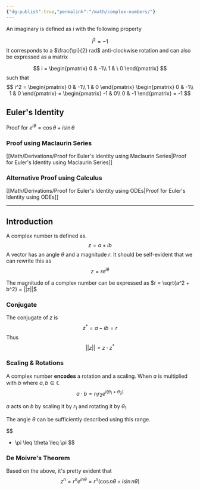 ```yaml
---
{"dg-publish":true,"permalink":"/math/complex-numbers/"}
---
```



An imaginary is defined as $i$ with the following property

$$
i^2 = -1
$$
It corresponds to a $\frac{\pi}{2} rad$ anti-clockwise rotation and can also be expressed as a matrix

$$
i = \begin{pmatrix}
0 & -1\\
1 & \ 0
\end{pmatrix}
$$
such that
$$
i^2 = \begin{pmatrix}
0 & -1\\
1 & 0
\end{pmatrix}
\begin{pmatrix}
0 & -1\\
1 & 0
\end{pmatrix} = 
\begin{pmatrix}
-1 & 0\\
0 & -1
\end{pmatrix} = -1
$$
## Euler's Identity

Proof for $e^{i \theta} = \cos \theta + i \sin \theta$
### Proof using Maclaurin Series
[[Math/Derivations/Proof for Euler's Identity using Maclaurin Series\|Proof for Euler's Identity using Maclaurin Series]]

### Alternative Proof using Calculus
[[Math/Derivations/Proof for Euler's Identity using ODEs\|Proof for Euler's Identity using ODEs]]

---
## Introduction
A complex number is defined as. 
$$
z = a + ib
$$
A vector has an angle $\theta$ and a magnitude $r$. It should be self-evident that we can rewrite this as
$$
z = re^{i \theta}
$$

The magnitude of a complex number can be expressed as $r = \sqrt{a^2 + b^2} = ||z||$
### Conjugate 
The conjugate of $z$ is 
$$
z^* = a - ib = r
$$
Thus
$$
||z|| = z \cdot z^*
$$
### Scaling & Rotations
A complex number **encodes** a rotation and a scaling. When $a$ is multiplied with $b$ where $a,b \in \mathbb{C}$
$$
a \cdot b = r_1r_2 e^{i (\theta_1 + \theta_2)}
$$

$a$ acts on $b$ by scaling it by $r_1$ and rotating it by $\theta_1$

The angle $\theta$ can be sufficiently described using this range.

$$
- \pi \leq \theta \leq \pi
$$

### De Moivre's Theorem

Based on the above, it's pretty evident that 
$$
z^n = r^n e^{in \theta} = r^n \left( \cos n\theta + i \sin n \theta\right)
$$

